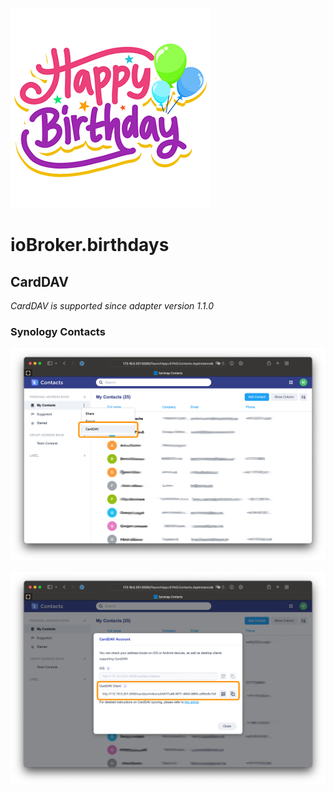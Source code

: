 ![Logo](../../admin/birthdays.png)

# ioBroker.birthdays

## CardDAV

*CardDAV is supported since adapter version 1.1.0*

### Synology Contacts

![CardDAV Settings Synology](./img/carddav-synology-settings.png)

![CardDAV URL Synology](./img/carddav-synology-url.png)
